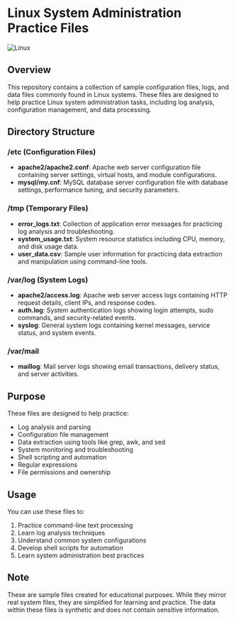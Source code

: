 # Linux System Administration Practice Files

![Linux](https://img.shields.io/badge/Linux-FCC624?style=for-the-badge&logo=linux&logoColor=black)

## Overview

This repository contains a collection of sample configuration files, logs, and data files commonly found in Linux systems. These files are designed to help practice Linux system administration tasks, including log analysis, configuration management, and data processing.

## Directory Structure

### /etc (Configuration Files)

- **apache2/apache2.conf**: Apache web server configuration file containing server settings, virtual hosts, and module configurations.
- **mysql/my.cnf**: MySQL database server configuration file with database settings, performance tuning, and security parameters.

### /tmp (Temporary Files)

- **error_logs.txt**: Collection of application error messages for practicing log analysis and troubleshooting.
- **system_usage.txt**: System resource statistics including CPU, memory, and disk usage data.
- **user_data.csv**: Sample user information for practicing data extraction and manipulation using command-line tools.

### /var/log (System Logs)

- **apache2/access.log**: Apache web server access logs containing HTTP request details, client IPs, and response codes.
- **auth.log**: System authentication logs showing login attempts, sudo commands, and security-related events.
- **syslog**: General system logs containing kernel messages, service status, and system events.

### /var/mail

- **maillog**: Mail server logs showing email transactions, delivery status, and server activities.

## Purpose

These files are designed to help practice:
- Log analysis and parsing
- Configuration file management
- Data extraction using tools like grep, awk, and sed
- System monitoring and troubleshooting
- Shell scripting and automation
- Regular expressions
- File permissions and ownership

## Usage

You can use these files to:
1. Practice command-line text processing
2. Learn log analysis techniques
3. Understand common system configurations
4. Develop shell scripts for automation
5. Learn system administration best practices

## Note

These are sample files created for educational purposes. While they mirror real system files, they are simplified for learning and practice. The data within these files is synthetic and does not contain sensitive information.
